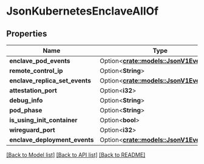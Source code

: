 # JsonKubernetesEnclaveAllOf

## Properties

Name | Type | Description | Notes
------------ | ------------- | ------------- | -------------
**enclave_pod_events** | Option<[**crate::models::JsonV1EventList**](json_V1EventList.md)> |  | [optional]
**remote_control_ip** | Option<**String**> |  | [optional]
**enclave_replica_set_events** | Option<[**crate::models::JsonV1EventList**](json_V1EventList.md)> |  | [optional]
**attestation_port** | Option<**i32**> |  | [optional]
**debug_info** | Option<**String**> |  | [optional]
**pod_phase** | Option<**String**> |  | [optional]
**is_using_init_container** | Option<**bool**> |  | [optional]
**wireguard_port** | Option<**i32**> |  | [optional]
**enclave_deployment_events** | Option<[**crate::models::JsonV1EventList**](json_V1EventList.md)> |  | [optional]

[[Back to Model list]](../README.md#documentation-for-models) [[Back to API list]](../README.md#documentation-for-api-endpoints) [[Back to README]](../README.md)


